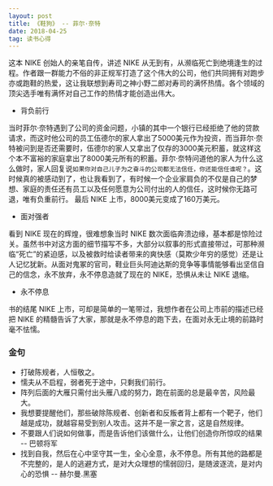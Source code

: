 ```yaml
---
layout: post
title: 《鞋狗》 -- 菲尔·奈特
date: 2018-04-25
tag: 读书心得
---
```


这本 NIKE 创始人的亲笔自传，讲述 NIKE 从无到有，从濒临死亡到绝境逢生的过程。作者跟一群能力不俗的非正规军打造了这个伟大的公司，他们共同拥有对跑步亦或跑鞋的热爱，这让我联想到寿司之神小野二郎对寿司的满怀热情。各个领域的顶尖选手唯有满怀对自己工作的热情才能创造出伟大。

- 背负前行

当时菲尔·奈特遇到了公司的资金问题，小镇的其中一个银行已经拒绝了他的贷款请求，而这时他公司的员工伍德尔的家人拿出了5000美元作为投资，而当菲尔·奈特被问到是否还需要时，伍德尔的家人又拿出了仅存的3000美元积蓄，就这样这个本不富裕的家庭拿出了8000美元所有的积蓄。菲尔·奈特问道他的家人为什么这么做时，家人回复说`如果你对自己儿子为之奋斗的公司都无法信任，你还能信任谁呢？`。这时候真的被感动到了，也让我看到了，有时候一个企业家肩负的不仅是自己的梦想、家庭的责任还有员工以及任何愿意为公司付出的人的信任，这时候你无路可退，唯有负重前行。
最后 NIKE 上市，8000美元变成了160万美元。

- 面对强者

看到 NIKE 现在的辉煌，很难想象当时 NIKE 数次面临奔溃边缘，基本都是惊险过关。虽然书中对这方面的细节描写不多，大部分以叙事的形式直接带过，可那种濒临“死亡”的紧迫感，以及被救时给读者带来的爽快感（莫欺少年穷的感觉）还是让人记忆犹新。从面对鬼冢的官司，鞋业巨头阿迪达斯的竞争等事情能够看出坚信自己的信念，永不放弃，永不停息造就了现在的 NIKE，恐惧从未让 NIKE 退缩。

- 永不停息

书的结尾 NIKE 上市，可却是简单的一笔带过，我想作者在公司上市前的描述已经把 NIKE 的精髓告诉了大家，那就是永不停息的跑下去，在面对永无止境的前路时毫不怯懦。

### 金句

- 打破陈规者，人恒敬之。
- 懦夫从不启程，弱者死于途中，只剩我们前行。
- 阵列后面的大雁只需付出头雁八成的努力，跑在前面的总是最辛苦，风险最大。
- 我想要提醒他们，那些破除陈规者、创新者和反叛者背上都有一个靶子，他们越是成功，就越容易受到别人攻击。这并不是一家之言，这是自然规律。
- 不要跟人们说如何做事，而是告诉他们该做什么，让他们创造你所惊叹的结果 -- 巴顿将军
- 找到自我，然后在心中坚守其一生，全心全意，永不停息。所有其他的路都是不完整的，是人的逃避方式，是对大众理想的懦弱回归，是随波逐流，是对内心的恐惧 -- 赫尔曼.黑塞
